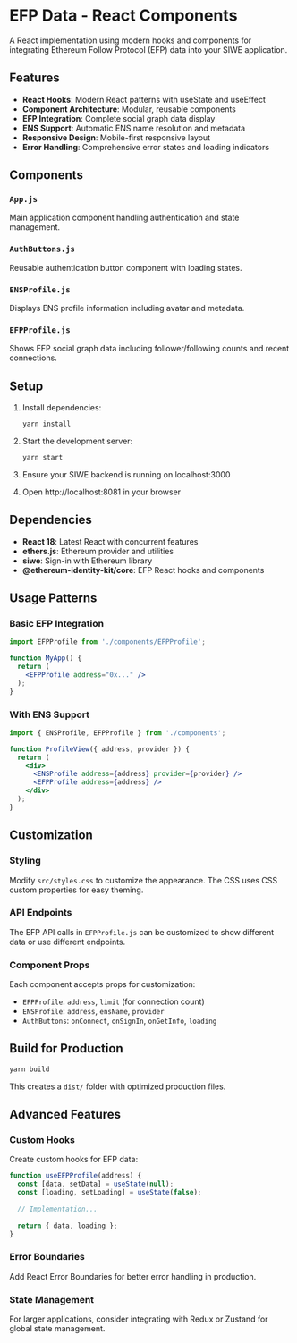 # EFP Data - React Components

A React implementation using modern hooks and components for integrating Ethereum Follow Protocol (EFP) data into your SIWE application.

## Features

- **React Hooks**: Modern React patterns with useState and useEffect
- **Component Architecture**: Modular, reusable components
- **EFP Integration**: Complete social graph data display
- **ENS Support**: Automatic ENS name resolution and metadata
- **Responsive Design**: Mobile-first responsive layout
- **Error Handling**: Comprehensive error states and loading indicators

## Components

### `App.js`
Main application component handling authentication and state management.

### `AuthButtons.js`
Reusable authentication button component with loading states.

### `ENSProfile.js`
Displays ENS profile information including avatar and metadata.

### `EFPProfile.js`
Shows EFP social graph data including follower/following counts and recent connections.

## Setup

1. Install dependencies:
   ```bash
   yarn install
   ```

2. Start the development server:
   ```bash
   yarn start
   ```

3. Ensure your SIWE backend is running on localhost:3000

4. Open http://localhost:8081 in your browser

## Dependencies

- **React 18**: Latest React with concurrent features
- **ethers.js**: Ethereum provider and utilities
- **siwe**: Sign-in with Ethereum library
- **@ethereum-identity-kit/core**: EFP React hooks and components

## Usage Patterns

### Basic EFP Integration
```jsx
import EFPProfile from './components/EFPProfile';

function MyApp() {
  return (
    <EFPProfile address="0x..." />
  );
}
```

### With ENS Support
```jsx
import { ENSProfile, EFPProfile } from './components';

function ProfileView({ address, provider }) {
  return (
    <div>
      <ENSProfile address={address} provider={provider} />
      <EFPProfile address={address} />
    </div>
  );
}
```

## Customization

### Styling
Modify `src/styles.css` to customize the appearance. The CSS uses CSS custom properties for easy theming.

### API Endpoints
The EFP API calls in `EFPProfile.js` can be customized to show different data or use different endpoints.

### Component Props
Each component accepts props for customization:

- `EFPProfile`: `address`, `limit` (for connection count)
- `ENSProfile`: `address`, `ensName`, `provider`
- `AuthButtons`: `onConnect`, `onSignIn`, `onGetInfo`, `loading`

## Build for Production

```bash
yarn build
```

This creates a `dist/` folder with optimized production files.

## Advanced Features

### Custom Hooks
Create custom hooks for EFP data:

```jsx
function useEFPProfile(address) {
  const [data, setData] = useState(null);
  const [loading, setLoading] = useState(false);
  
  // Implementation...
  
  return { data, loading };
}
```

### Error Boundaries
Add React Error Boundaries for better error handling in production.

### State Management
For larger applications, consider integrating with Redux or Zustand for global state management.
